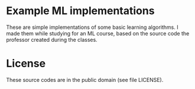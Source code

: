 Example ML implementations
==========================

These are simple implementations of some basic learning algorithms. I made them while studying for an ML course, based on the source code the professor created during the classes.

License
=======

These source codes are in the public domain (see file LICENSE).
